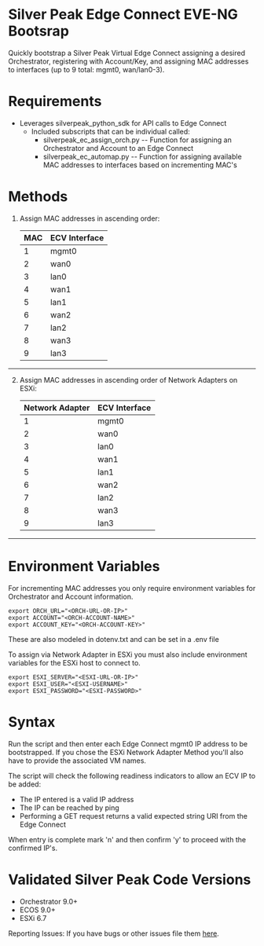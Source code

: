 # Silver Peak Edge Connect EVE-NG Bootsrap
Quickly bootstrap a Silver Peak Virtual Edge Connect assigning a desired Orchestrator, registering with Account/Key, and assigning MAC addresses to interfaces (up to 9 total: mgmt0, wan/lan0-3).

# Requirements
- Leverages silverpeak_python_sdk for API calls to Edge Connect
    - Included subscripts that can be individual called:
        - silverpeak_ec_assign_orch.py -- Function for assigning an Orchestrator and Account to an Edge Connect
        - silverpeak_ec_automap.py -- Function for assigning available MAC addresses to interfaces based on incrementing MAC's

# Methods

1. Assign MAC addresses in ascending order:


    | MAC | ECV Interface |
    | --- | --- |
    | 1 | mgmt0 |
    | 2 | wan0 |
    | 3 | lan0 |
    | 4 | wan1 |
    | 5 | lan1 |
    | 6 | wan2 |
    | 7 | lan2 |
    | 8 | wan3 |
    | 9 | lan3 |
___


2. Assign MAC addresses in ascending order of Network Adapters on ESXi:

    | Network Adapter | ECV Interface |
    | --- | --- |
    | 1 | mgmt0 |
    | 2 | wan0 |
    | 3 | lan0 |
    | 4 | wan1 |
    | 5 | lan1 |
    | 6 | wan2 |
    | 7 | lan2 |
    | 8 | wan3 |
    | 9 | lan3 |
___

# Environment Variables

For incrementing MAC addresses you only require environment variables for Orchestrator and Account information.

```
export ORCH_URL="<ORCH-URL-OR-IP>" 
export ACCOUNT="<ORCH-ACCOUNT-NAME>" 
export ACCOUNT_KEY="<ORCH-ACCOUNT-KEY>" 
```

These are also modeled in dotenv.txt and can be set in a .env file

To assign via Network Adapter in ESXi you must also include environment variables for the ESXi host to connect to.

```
export ESXI_SERVER="<ESXI-URL-OR-IP>" 
export ESXI_USER="<ESXI-USERNAME>" 
export ESXI_PASSWORD="<ESXI-PASSWORD>" 
```


# Syntax

Run the script and then enter each Edge Connect mgmt0 IP address to be bootstrapped. If you chose the ESXi Network Adapter Method you'll also have to provide the associated VM names.

The script will check the following readiness indicators to allow an ECV IP to be added:
- The IP entered is a valid IP address
- The IP can be reached by ping
- Performing a GET request returns a valid expected string URI from the Edge Connect

When entry is complete mark 'n' and then confirm 'y' to proceed with the confirmed IP's.


# Validated Silver Peak Code Versions
- Orchestrator 9.0+
- ECOS 9.0+
- ESXi 6.7

Reporting Issues:
If you have bugs or other issues file them [here](issues).
